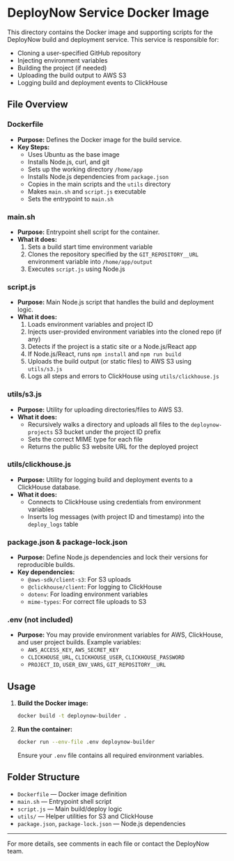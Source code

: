 # DeployNow Service Docker Image

This directory contains the Docker image and supporting scripts for the DeployNow build and deployment service. This service is responsible for:
- Cloning a user-specified GitHub repository
- Injecting environment variables
- Building the project (if needed)
- Uploading the build output to AWS S3
- Logging build and deployment events to ClickHouse

## File Overview

### Dockerfile
- **Purpose:** Defines the Docker image for the build service.
- **Key Steps:**
  - Uses Ubuntu as the base image
  - Installs Node.js, curl, and git
  - Sets up the working directory `/home/app`
  - Installs Node.js dependencies from `package.json`
  - Copies in the main scripts and the `utils` directory
  - Makes `main.sh` and `script.js` executable
  - Sets the entrypoint to `main.sh`

### main.sh
- **Purpose:** Entrypoint shell script for the container.
- **What it does:**
  1. Sets a build start time environment variable
  2. Clones the repository specified by the `GIT_REPOSITORY__URL` environment variable into `/home/app/output`
  3. Executes `script.js` using Node.js

### script.js
- **Purpose:** Main Node.js script that handles the build and deployment logic.
- **What it does:**
  1. Loads environment variables and project ID
  2. Injects user-provided environment variables into the cloned repo (if any)
  3. Detects if the project is a static site or a Node.js/React app
  4. If Node.js/React, runs `npm install` and `npm run build`
  5. Uploads the build output (or static files) to AWS S3 using `utils/s3.js`
  6. Logs all steps and errors to ClickHouse using `utils/clickhouse.js`

### utils/s3.js
- **Purpose:** Utility for uploading directories/files to AWS S3.
- **What it does:**
  - Recursively walks a directory and uploads all files to the `deploynow-projects` S3 bucket under the project ID prefix
  - Sets the correct MIME type for each file
  - Returns the public S3 website URL for the deployed project

### utils/clickhouse.js
- **Purpose:** Utility for logging build and deployment events to a ClickHouse database.
- **What it does:**
  - Connects to ClickHouse using credentials from environment variables
  - Inserts log messages (with project ID and timestamp) into the `deploy_logs` table

### package.json & package-lock.json
- **Purpose:** Define Node.js dependencies and lock their versions for reproducible builds.
- **Key dependencies:**
  - `@aws-sdk/client-s3`: For S3 uploads
  - `@clickhouse/client`: For logging to ClickHouse
  - `dotenv`: For loading environment variables
  - `mime-types`: For correct file uploads to S3

### .env (not included)
- **Purpose:** You may provide environment variables for AWS, ClickHouse, and user project builds. Example variables:
  - `AWS_ACCESS_KEY`, `AWS_SECRET_KEY`
  - `CLICKHOUSE_URL`, `CLICKHOUSE_USER`, `CLICKHOUSE_PASSWORD`
  - `PROJECT_ID`, `USER_ENV_VARS`, `GIT_REPOSITORY__URL`

## Usage

1. **Build the Docker image:**
   ```sh
   docker build -t deploynow-builder .
   ```
2. **Run the container:**
   ```sh
   docker run --env-file .env deploynow-builder
   ```
   Ensure your `.env` file contains all required environment variables.

## Folder Structure

- `Dockerfile` — Docker image definition
- `main.sh` — Entrypoint shell script
- `script.js` — Main build/deploy logic
- `utils/` — Helper utilities for S3 and ClickHouse
- `package.json`, `package-lock.json` — Node.js dependencies

---

For more details, see comments in each file or contact the DeployNow team. 
